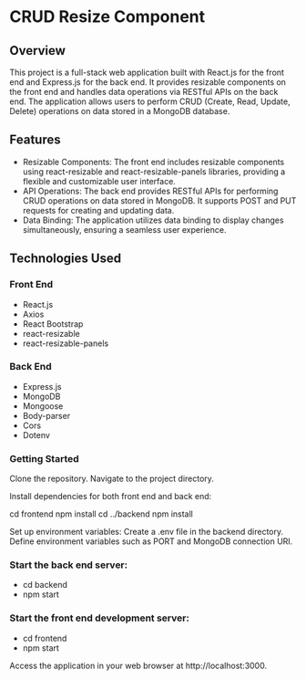# CRUD Resize Component

## Overview
This project is a full-stack web application built with React.js for the front end and Express.js for the back end. It provides resizable components on the front end and handles data operations via RESTful APIs on the back end. The application allows users to perform CRUD (Create, Read, Update, Delete) operations on data stored in a MongoDB database.

## Features

- Resizable Components: The front end includes resizable components using react-resizable and react-resizable-panels libraries, providing a flexible and customizable user interface.
- API Operations: The back end provides RESTful APIs for performing CRUD operations on data stored in MongoDB. It supports POST and PUT requests for creating and updating data.
- Data Binding: The application utilizes data binding to display changes simultaneously, ensuring a seamless user experience.


## Technologies Used

### Front End

- React.js
- Axios
- React Bootstrap
- react-resizable
- react-resizable-panels

### Back End

- Express.js
- MongoDB
- Mongoose
- Body-parser
- Cors
- Dotenv
  
### Getting Started

Clone the repository.
Navigate to the project directory.

Install dependencies for both front end and back end:

cd frontend
npm install
cd ../backend
npm install

Set up environment variables:
Create a .env file in the backend directory.
Define environment variables such as PORT and MongoDB connection URI.

### Start the back end server:

- cd backend
- npm start

### Start the front end development server:

- cd frontend
- npm start

Access the application in your web browser at http://localhost:3000.
